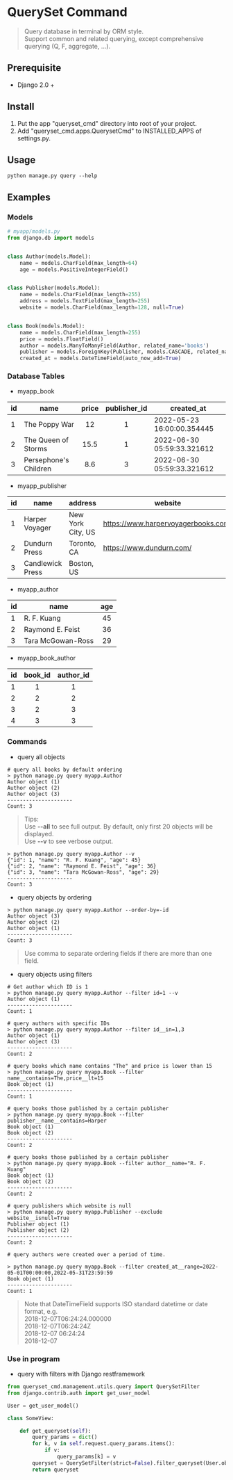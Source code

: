 # QuerySet Command
> Query database in terminal by ORM style. <br>
> Support common and related querying, except comprehensive querying (Q, F, aggregate, ...).

## Prerequisite
- Django 2.0 +

## Install
1. Put the app "queryset_cmd" directory into root of your project.
2. Add "queryset_cmd.apps.QuerysetCmd" to INSTALLED_APPS of settings.py.

## Usage
```shell
python manage.py query --help
```

## Examples
### Models
```python
# myapp/models.py
from django.db import models


class Author(models.Model):
    name = models.CharField(max_length=64)
    age = models.PositiveIntegerField()


class Publisher(models.Model):
    name = models.CharField(max_length=255)
    address = models.TextField(max_length=255)
    website = models.CharField(max_length=128, null=True)


class Book(models.Model):
    name = models.CharField(max_length=255)
    price = models.FloatField()
    author = models.ManyToManyField(Author, related_name='books')
    publisher = models.ForeignKey(Publisher, models.CASCADE, related_name='books')
    created_at = models.DateTimeField(auto_now_add=True)
```
### Database Tables
- myapp_book

| id  | name                  | price  | publisher_id | created_at                 |
|:----|-----------------------|:------:|:------------:|----------------------------|
| 1   | The Poppy War         |   12   |      1       | 2022-05-23 16:00:00.354445 |
| 2   | The Queen of Storms   |  15.5  |      1       | 2022-06-30 05:59:33.321612 |
| 3   | Persephone's Children |  8.6   |      3       | 2022-06-30 05:59:33.321612 |

- myapp_publisher

| id  | name             | address           | website                             | 
|-----|------------------|-------------------|-------------------------------------|
| 1   | Harper Voyager   | New York City, US | https://www.harpervoyagerbooks.com/ |
| 2   | Dundurn Press    | Toronto, CA       | https://www.dundurn.com/            |
| 3   | Candlewick Press | Boston, US        | <null>                              |

- myapp_author

| id  | name              | age |
|-----|-------------------|:---:|
| 1   | R. F. Kuang       | 45  |
| 2   | Raymond E. Feist  | 36  |
| 3   | Tara McGowan-Ross | 29  |

- myapp_book_author

| id  | book_id  | author_id |
|-----|:--------:|:---------:|
| 1   |    1     |     1     |
| 2   |    2     |     2     |
| 3   |    2     |     3     |
| 4   |    3     |     3     |

### Commands
- query all objects
```shell
# query all books by default ordering
> python manage.py query myapp.Author
Author object (1)
Author object (2)
Author object (3)
---------------------
Count: 3
```
> Tips: <br>
> Use **--all** to see full output. By default, only first 20 objects will be displayed. <br>
> Use **--v** to see verbose output. <br>

```shell
> python manage.py query myapp.Author --v
{"id": 1, "name": "R. F. Kuang", "age": 45}
{"id": 2, "name": "Raymond E. Feist", "age": 36}
{"id": 3, "name": "Tara McGowan-Ross", "age": 29}
---------------------
Count: 3
```

- query objects by ordering
```shell
> python manage.py query myapp.Author --order-by=-id
Author object (3)
Author object (2)
Author object (1)
---------------------
Count: 3
```
> Use comma to separate ordering fields if there are more than one field.

- query objects using filters
```shell
# Get author which ID is 1
> python manage.py query myapp.Author --filter id=1 --v
Author object (1)
---------------------
Count: 1
```

```shell
# query authors with specific IDs
> python manage.py query myapp.Author --filter id__in=1,3
Author object (1)
Author object (3)
---------------------
Count: 2
```

```shell
# query books which name contains "The" and price is lower than 15
> python manage.py query myapp.Book --filter name__contains=The,price__lt=15
Book object (1)
---------------------
Count: 1
```

```shell
# query books those published by a certain publisher
> python manage.py query myapp.Book --filter publisher__name__contains=Harper
Book object (1)
Book object (2)
---------------------
Count: 2
```

```shell
# query books those published by a certain publisher
> python manage.py query myapp.Book --filter author__name="R. F. Kuang"
Book object (1)
Book object (2)
---------------------
Count: 2
```

```shell
# query publishers which website is null
> python manage.py query myapp.Publisher --exclude website__isnull=True
Publisher object (1)
Publisher object (2)
---------------------
Count: 2
```

```shell
# query authors were created over a period of time.

> python manage.py query myapp.Book --filter created_at__range=2022-05-01T00:00:00,2022-05-31T23:59:59
Book object (1)
---------------------
Count: 1
```

> Note that DateTimeField supports ISO standard datetime or date format, e.g. <br>
>   2018-12-07T06:24:24.000000 <br>
    2018-12-07T06:24:24Z<br>
    2018-12-07 06:24:24<br>
    2018-12-07<br>

### Use in program 
- query with filters with Django restframework
```python
from queryset_cmd.management.utils.query import QuerySetFilter
from django.contrib.auth import get_user_model

User = get_user_model()

class SomeView:

    def get_queryset(self):
        query_params = dict()
        for k, v in self.request.query_params.items():
            if v:
                query_params[k] = v
        queryset = QuerySetFilter(strict=False).filter_queryset(User.objects.all(), **query_params)
        return queryset

```